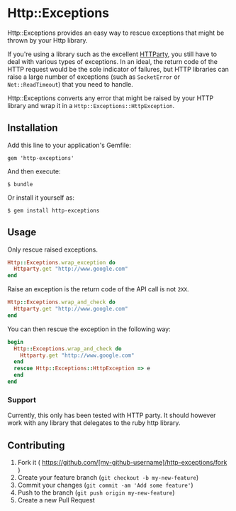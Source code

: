 # Http::Exceptions

Http::Exceptions provides an easy way to rescue exceptions that might be thrown by your Http library.

If you're using a library such as the excellent [HTTParty](https://github.com/jnunemaker/httparty), you still have to deal with various types of exceptions. In an ideal, the return code of the HTTP request would be the sole indicator of failures, but HTTP libraries can raise a large number of exceptions (such as `SocketError` or `Net::ReadTimeout`) that you need to handle.

Http::Exceptions converts any error that might be raised by your HTTP library and wrap it in a `Http::Exceptions::HttpException`.

## Installation

Add this line to your application's Gemfile:

    gem 'http-exceptions'

And then execute:

    $ bundle

Or install it yourself as:

    $ gem install http-exceptions

## Usage

Only rescue raised exceptions.

```ruby
Http::Exceptions.wrap_exception do
  Httparty.get "http://www.google.com"
end
```

Raise an exception is the return code of the API call is not `2XX`.

```ruby
Http::Exceptions.wrap_and_check do
  Httparty.get "http://www.google.com"
end
```

You can then rescue the exception in the following way:

```ruby
begin
  Http::Exceptions.wrap_and_check do
    Httparty.get "http://www.google.com"
  end
  rescue Http::Exceptions::HttpException => e
  end
end
```

### Support

Currently, this only has been tested with HTTP party. It should however work with any library that delegates to the ruby http library.

## Contributing

1. Fork it ( https://github.com/[my-github-username]/http-exceptions/fork )
2. Create your feature branch (`git checkout -b my-new-feature`)
3. Commit your changes (`git commit -am 'Add some feature'`)
4. Push to the branch (`git push origin my-new-feature`)
5. Create a new Pull Request
